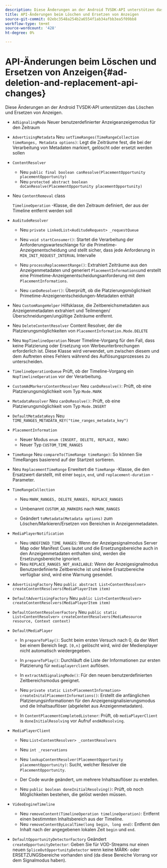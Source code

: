 ```yaml
---
description: Diese Änderungen an der Android TVSDK-API unterstützen das Löschen und Ersetzen von Anzeigen.
title: API-Änderungen beim Löschen und Ersetzen von Anzeigen
source-git-commit: 02ebc3548a254b2a6554f1ab34afbb3ea5f09bb8
workflow-type: tm+mt
source-wordcount: '428'
ht-degree: 0%

---
```


# API-Änderungen beim Löschen und Ersetzen von Anzeigen{#ad-deletion-and-replacement-api-changes}

Diese Änderungen an der Android TVSDK-API unterstützen das Löschen und Ersetzen von Anzeigen.

* `AdSignalingMode` Neuer benutzerdefinierter Anzeigeanzeigemodus für den Zeitraum

* `AdvertisingMetadata` Neu `setTimeRanges(TimeRangeCollection timeRanges, Metadata options)`: Legt die Zeiträume fest, die bei der Verarbeitung von Metadaten markiert, gelöscht oder ersetzt werden sollen

* `ContentResolver`

   * Neu `public final boolean canResolve(PlacementOpportunity placementOpportunity)`
   * Neu `protected abstract boolean doCanResolve(PlacementOpportunity placementOpportunity)`

* Neu `ContentRemoval` class

  `TimelineOperation` -Klasse, die den Zeitraum definiert, der aus der Timeline entfernt werden soll

* `AuditudeResolver`

   * Neu `private LinkedList<AuditudeRequest> _requestQueue`
   * Neu `void startConsumer()`: Startet die Verarbeitung der Anforderungswarteschlange für die Primetime-Anzeigenentscheidung und stellt sicher, dass jede Anforderung in `MIN_INIT_REQUEST_INTERVAL` Intervalle

   * Neu `processReplacementRange()`: Extrahiert Zeiträume aus den Anzeigenmetadaten und generiert `PlacementInformations`und erstellt eine Primetime-Anzeigenentscheidungsanforderung mit dem `PlacementInformations`.

   * Neu `canDoResolver()`: Überprüft, ob die Platzierungsmöglichkeit Primetime-Anzeigenentscheidungen-Metadaten enthält

* Neu `CustomRangeHelper` Hilfsklasse, die Zeitbereichsmetadaten aus Anzeigenmetadaten extrahiert und Teilmengen/Überschneidungen/ungültige Zeiträume entfernt.

* Neu `DeleteContentResolver` Content Resolver, der die Platzierungsmöglichkeiten von `PlacementInformation.Mode.DELETE`

* Neu `NopTimelineOperation` Neuer Timeline-Vorgang für den Fall, dass keine Platzierung oder Ersetzung von Werbeunterbrechungen erforderlich ist. Diese Klasse wird verwendet, um zwischen diesem und dem Auftreten eines Fehlers während des Auflösungsprozesses zu unterscheiden.

* `TimelineOperationQueue` Prüft, ob der Timeline-Vorgang ein `NopTimelineOperation` vor der Verarbeitung.

* `CustomAdMarkersContentResolver` Neu `canDoResolve()`: Prüft, ob eine Platzierungsmöglichkeit vom Typ `Mode.MARK`

* `MetadataResolver` Neu `canDoResolve()`: Prüft, ob eine Platzierungsmöglichkeit vom Typ `Mode.INSERT`

* `DefaultMetadataKeys` Neu `TIME_RANGES_METADATA_KEY("time_ranges_metadata_key")`

* `PlacementInformation`

   * Neuer Modus `enum (INSERT, DELETE, REPLACE, MARK)`
   * Neuer Typ `CUSTOM_TIME_RANGES`

* `TimeRange` Neu `compareTo(TimeRange timeRange)`: So können Sie TimeRanges basierend auf der Startzeit sortieren.

* Neu `ReplacementTimeRange` Erweitert die `TimeRange` -Klasse, die den Ersatzwert darstellt, mit einer `begin`, `end`, und `replacement-duration` -Parameter.

* `TimeRangeCollection`

   * Neu `MARK_RANGES, DELETE_RANGES, REPLACE_RANGES`
   * Umbenannt `CUSTOM_AD_MARKERS` nach `MARK_RANGES`

   * Geändert `toMetadata(Metadata options)` zum Löschen/Markieren/Ersetzen von Bereichen in Anzeigenmetadaten.

* `MediaPlayerNotification`

   * Neu `UNDEFINED_TIME_RANGES`: Wenn der Anzeigesignalmodus Server Map oder Manifest Cues lautet und die Ersetzungsbereiche auch in den Anzeigenmetadaten enthalten sind, werden die Ersetzungsbereiche ignoriert.
   * Neu `REPLACE_RANGES_NOT_AVAILABLE`: Wenn der Anzeigesignalmodus Benutzerdefinierte Zeitbereiche ist und keine Ersatzbereiche verfügbar sind, wird eine Warnung gesendet.

* `AdvertisingFactory` Neu `public abstract List<ContentResolver> createContentResolvers(MediaPlayerItem item)`

* `DefaultAdvertisingFactory` Neu `public List<ContentResolver> createContentResolvers(MediaPlayerItem item)`

* `DefaultContentResolverFactory` Neu `public static List<ContentResolver> createContentResolvers(MediaResource resource, Context context)`

* `DefaultMediaPlayer`

   * In `prepareToPlay()`: Sucht beim ersten Versuch nach 0, da der Wert bei einem Bereich liegt. `[0,n]` gelöscht wird, wird der Medienplayer nicht automatisch wiedergegeben.

   * In `prepareToPlay()`: Durchläuft die Liste der Informationen zur ersten Platzierung für `mediaplayerclient` auflösen.

   * In `extractAdSignalingMode()`: Für den neuen benutzerdefinierten Zeitbereichsmodus geeignet.
   * Neu `private static List<PlacementInformation> createInitalPlacementInformations()`: Erstellt die anfänglichen Platzierungsinformationen für den Anzeigensignalisierungsmodus und die Inhaltsauflöser (abgeleitet aus Anzeigenmetadaten).
   * In `ContentPlacementCompletedListener`: Prüft, ob `mediaPlayerClient` is `doneInitialResolving` vor Aufruf `endAdResolving`.

* `MediaPlayerClient`

   * Neu `List<ContentResolver> _contentResolvers`
   * Neu `int _reservations`
   * Neu `lookupContentResolver(PlacementOpportunity placementOpportunity)`: Sucht, welcher Resolver die `PlacementOpportunity`.

   * Der Code wurde geändert, um mehrere Inhaltsauflöser zu erstellen.
   * Neu `public boolean doneInitialResolving()`: Prüft, ob noch Möglichkeiten bestehen, die gelöst werden müssen.

* `VideoEngineTimeline`

   * Neu `removeContent(TimelineOperation timelineOperation)`: Entfernt einen bestimmten Inhaltsbereich aus der Timeline.
   * Neu `removeContentByLocalTime(long begin, long end)`: Entfernt den Inhalt nach der angegebenen lokalen Zeit `begin` und `end`.

* `DefaultOpportunityDetectorFactory` Geändert `createOpportunityDetector`: Geben Sie für VOD-Streams nur einen neuen `SpliceOutOpportunityDetector` wenn keine MÄRK- oder ERSETZUNGSbereiche vorhanden sind (da diese Bereiche Vorrang vor dem Signalmodus haben).
